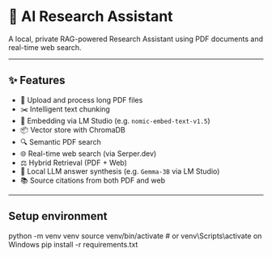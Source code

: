 # 🧠 AI Research Assistant

A local, private RAG-powered Research Assistant using PDF documents and real-time web search.

---

## ✨ Features

- 📄 Upload and process long PDF files
- ✂️ Intelligent text chunking
- 🧠 Embedding via LM Studio (e.g. `nomic-embed-text-v1.5`)
- 📦 Vector store with ChromaDB
- 🔍 Semantic PDF search
- 🌐 Real-time web search (via Serper.dev)
- ⚖️ Hybrid Retrieval (PDF + Web)
- 🤖 Local LLM answer synthesis (e.g. `Gemma-3B` via LM Studio)
- 📚 Source citations from both PDF and web

---

## Setup environment

python -m venv venv
source venv/bin/activate # or venv\Scripts\activate on Windows
pip install -r requirements.txt
